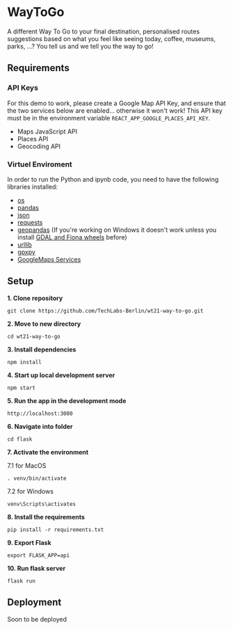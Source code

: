 # WayToGo

A different Way To Go to your final destination, personalised routes suggestions based on what you feel like seeing today, coffee, museums, parks, ...? You tell us and we tell you the way to go!

## Requirements

### API Keys

For this demo to work, please create a Google Map API Key, and ensure that the two services below are enabled... otherwise it won't work! This API key must be in the environment variable `REACT_APP_GOOGLE_PLACES_API_KEY`.

- Maps JavaScript API
- Places API
- Geocoding API

### Virtuel Enviroment

In order to run the Python and ipynb code, you need to have the following libraries installed:

- [os](https://docs.python.org/3/library/os.html)
- [pandas](https://pandas.pydata.org/docs/)
- [json](https://docs.python.org/3/library/json.html)
- [requests](https://docs.python-requests.org/en/latest/)
- [geopandas](https://geopandas.org/en/stable/) (If you're working on Windows it doesn't work unless you install [GDAL and Fiona wheels](https://iotespresso.com/how-to-install-geopandas-on-windows/) before)
- [urllib](https://docs.python.org/3/library/urllib.html)
- [gpxpy](https://github.com/tkrajina/gpxpy)
- [GoogleMaps Services](https://pythonrepo.com/repo/googlemaps-google-maps-services-python-python-third-party-apis-wrappers)

## Setup

**1. Clone repository**

```shell
git clone https://github.com/TechLabs-Berlin/wt21-way-to-go.git
```

**2. Move to new directory**

```shell
cd wt21-way-to-go
```

**3. Install dependencies**

```shell
npm install
```

**4. Start up local development server**

```shell
npm start
```

**5. Run the app in the development mode**

```shell
http://localhost:3000
```

**6. Navigate into folder**

```shell
cd flask
```

**7. Activate the environment**

7.1 for MacOS

```shell
. venv/bin/activate
```

7.2 for Windows

```shell
venv\Scripts\activates
```

**8. Install the requirements**

```shell
pip install -r requirements.txt
```

**9. Export Flask**

```shell
export FLASK_APP=api
```

**10. Run flask server**

```shell
flask run
```

## Deployment

Soon to be deployed